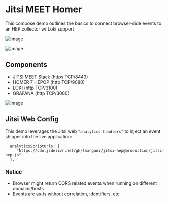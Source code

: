 # Jitsi MEET Homer
This compose demo outlines the basics to connect browser-side events to an HEP collector w/ Loki support

![image](https://user-images.githubusercontent.com/1423657/52583339-a4848680-2e2f-11e9-865a-5b2a26ad5169.png)

![image](https://user-images.githubusercontent.com/1423657/52584363-28d80900-2e32-11e9-90fb-ec412a177879.png)


## Components
* JITSI MEET Stack (https TCP/8443)
* HOMER 7 HEPOP (http TCP/9080)
* LOKI (http TCP/3100)
* GRAFANA (http TCP/3000)

![image](https://user-images.githubusercontent.com/1423657/52523328-6e5cd080-2c90-11e9-9e8d-02da54864c62.png)

## Jitsi Web Config
This demo leverages the Jitsi web `"analytics handlers"` to inject an event shipper into the live application:
```
  analyticsScriptUrls: [
	 "https://cdn.jsdelivr.net/gh/lmangani/jitsi-hep@production/jitsi-hep.js"
  ],
```

### Notice
  * Browser might return CORS related events when running on different domains/hosts
  * Events are as-is without correlation, identifiers, etc
